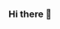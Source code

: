 ### Hi there 👋

<!--
**lloydcollinsssw/lloydcollinsssw** is a ✨ _special_ ✨ repository because its `README.md` (this file) appears on your GitHub profile.

Here are some ideas to get you started:

- 🔭 I’m currently working as a system administrator @SSW in sunny sydney Australia
- 🌱 I’m currently learning that my son knows everything
- 👯 I’m looking to collaborate on microsoft azure and infrastructure projects including intune
- 🤔 I’m looking for help with my next project
- 💬 Ask me about how I can help you with microsoft azure
- 📫 How to reach me: email or phone
- 😄 Pronouns: He / Him
- ⚡ Fun fact: I have climbed the 3 tallest peaks in the uk in 24 hours
-->
